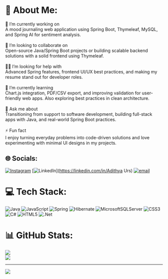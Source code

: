 # 💫 About Me:
🎯 I’m currently working on<br>A mood journaling web application using Spring Boot, Thymeleaf, MySQL, and Spring AI for sentiment analysis.<br><br>🤝 I’m looking to collaborate on<br>Open-source Java/Spring Boot projects or building scalable backend solutions with a solid frontend using Thymeleaf.<br><br>🙋‍♂️ I’m looking for help with<br>Advanced Spring features, frontend UI/UX best practices, and making my resume stand out for developer roles.<br><br>🌱 I’m currently learning<br>Chart.js integration, PDF/CSV export, and improving validation for user-friendly web apps. Also exploring best practices in clean architecture.<br><br>💬 Ask me about<br>Transitioning from support to software development, building full-stack apps with Java, and real-world Spring Boot practices.<br><br>⚡ Fun fact<br>I enjoy turning everyday problems into code-driven solutions and love experimenting with minimal UI designs in my projects.


## 🌐 Socials:
[![Instagram](https://img.shields.io/badge/Instagram-%23E4405F.svg?logo=Instagram&logoColor=white)](https://instagram.com/adithya_urs) [![LinkedIn](https://img.shields.io/badge/LinkedIn-%230077B5.svg?logo=linkedin&logoColor=white)](https://linkedin.com/in/Adithya Urs) [![email](https://img.shields.io/badge/Email-D14836?logo=gmail&logoColor=white)](mailto:adithyasubramanyarajeurs2001@gmail.com) 

# 💻 Tech Stack:
![Java](https://img.shields.io/badge/java-%23ED8B00.svg?style=for-the-badge&logo=openjdk&logoColor=white) ![JavaScript](https://img.shields.io/badge/javascript-%23323330.svg?style=for-the-badge&logo=javascript&logoColor=%23F7DF1E) ![Spring](https://img.shields.io/badge/spring-%236DB33F.svg?style=for-the-badge&logo=spring&logoColor=white) ![Hibernate](https://img.shields.io/badge/Hibernate-59666C?style=for-the-badge&logo=Hibernate&logoColor=white) ![MicrosoftSQLServer](https://img.shields.io/badge/Microsoft%20SQL%20Server-CC2927?style=for-the-badge&logo=microsoft%20sql%20server&logoColor=white) ![CSS3](https://img.shields.io/badge/css3-%231572B6.svg?style=for-the-badge&logo=css3&logoColor=white) ![C#](https://img.shields.io/badge/c%23-%23239120.svg?style=for-the-badge&logo=csharp&logoColor=white) ![HTML5](https://img.shields.io/badge/html5-%23E34F26.svg?style=for-the-badge&logo=html5&logoColor=white) ![.Net](https://img.shields.io/badge/.NET-5C2D91?style=for-the-badge&logo=.net&logoColor=white)
# 📊 GitHub Stats:
![](https://github-readme-stats.vercel.app/api?username=AdithyaUrs&theme=dark&hide_border=false&include_all_commits=false&count_private=false)<br/>
![](https://nirzak-streak-stats.vercel.app/?user=AdithyaUrs&theme=dark&hide_border=false)<br/>

---
[![](https://visitcount.itsvg.in/api?id=AdithyaUrs&icon=0&color=0)](https://visitcount.itsvg.in)

<!-- Proudly created with GPRM ( https://gprm.itsvg.in ) -->
